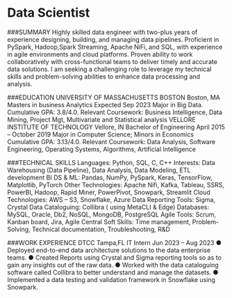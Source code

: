 # Data Scientist

###SUMMARY
Highly skilled data engineer with two-plus years of experience designing, building, and managing data pipelines. Proficient in PySpark, Hadoop,Spark Streaming, Apache NiFi, and SQL, with experience in agile environments and cloud platforms. Proven ability to work collaboratively with cross-functional teams to deliver timely and accurate data solutions. I am seeking a challenging role to leverage my technical skills and problem-solving abilities to enhance data processing and analysis.

###EDUCATION
UNIVERSITY OF MASSACHUSETTS BOSTON Boston, MA
Masters in business Analytics Expected Sep 2023
Major in Big Data.
Cumulative GPA: 3.8/4.0.
Relevant Coursework: Business Intelligence, Data Mining, Project Mgt, Multivariate and Statistical analysis
VELLORE INSTITUTE OF TECHNOLOGY Vellore, IN
Bachelor of Engineering April 2015 – October 2019
Major in Computer Science; Minors in Economics
Cumulative GPA: 3.13/4.0.
Relevant Coursework: Data Analysis, Software Engineering, Operating Systems, Algorithms, Artificial Intelligence

###TECHNICAL SKILLS
Languages: Python, SQL, C, C++
Interests: Data Warehousing (Data Pipeline), Data Analysis, Data Modeling, ETL development
BI DS & ML: Pandas, NumPy, PySpark, Keras, TensorFlow, Matplotlib, PyTorch
Other Technologies: Apache Nifi, Kafka, Tableau, SSRS, PowerBI, Hadoop, Rapid Miner, PowerPivot, Snowpark, Streamlit
Cloud Technologies: AWS – S3, Snowflake, Azure
Data Reporting Tools: Sigma, Crystal
Data Cataloguing: Collibra ( using MetaCLI & Edge)
Databases: MySQL, Oracle, Db2, NoSQL, MongoDB, PostgreSQL
Agile Tools: Scrum, Kanban board, Jira, Agile Central
Soft Skills: Time management, Problem-Solving, Technical documentation, Troubleshooting, R&D

###WORK EXPERIENCE
DTCC Tampa,FL
IT Intern Jun 2023 – Aug 2023
● Deployed end-to-end data architecture solutions to the data enterprise teams.
● Created Reports using Crystal and Sigma reporting tools so as to gain any insights out of the raw data.
● Worked with the data cataloguing software called Collibra to better understand and manage the datasets.
● Implemented a data testing and validation framework in Snowflake using Snowpark.
